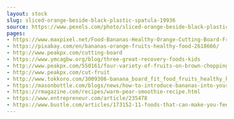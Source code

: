 ```yaml
---
layout: stock
slug: sliced-orange-beside-black-plastic-spatula-19936
source: https://www.pexels.com/photo/sliced-orange-beside-black-plastic-spatula-19936/
pages:
- https://www.maxpixel.net/Food-Bananas-Healthy-Orange-Cutting-Board-Fruits-2618666
- https://pixabay.com/en/bananas-orange-fruits-healthy-food-2618666/
- http://www.peakpx.com/cutting-board
- https://www.ymcagbw.org/blog/three-great-recovery-foods-kids
- http://www.peakpx.com/550161/four-variety-of-fruits-on-brown-chopping-board
- http://www.peakpx.com/cut-fruit
- http://www.tokkoro.com/3009306-banana_board_fit_food_fruits_healthy_kitchen_lemon_orange_palette_table.html
- https://masonbottle.com/blogs/news/how-to-introduce-bananas-into-your-little-ones-diet
- https://rmagazine.com/recipes/warm-pear-smoothie-recipe.html
- https://www.entrepreneur.com/article/235478
- https://www.bustle.com/articles/173152-11-foods-that-can-make-you-feel-sluggish-drain-your-energy
---
```

